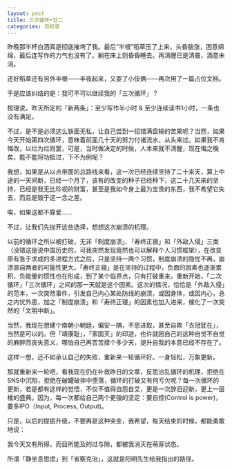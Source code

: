 ```yaml
---
layout: post
title: 三次循环•廿二
categories: 日知录
---
```


昨晚那半杯白酒真是彻底摧垮了我。最后“半根”稻草压了上来，头昏脑涨，困意绵绵，最后连写作的力气也没有了。躺在床上则昏昏睡去。再清醒已是清晨，酒意未消。

还好稻草还有另外半根——半夜起来，又耍了小伎俩——再次用了一篇占位文档。

于是应该纠结的是：我可不可以继续我的「三次循环」？

按理说，昨天所定的「新两条」：至少写作半小时 & 至少连续读书1小时，一条也没有满足。

不过，是不是必须这么铁面无私，让自己尝到一招错满盘输的苦果呢？当然，如果今天开始第四次循环，意味着前面几十天的努力付诸流水，从头来过。如果我不肯悔改，以烂为烂则罢，可是，当时做决定的时候，人本来就不清醒，现在悔之晚矣，能不能将功抵过，下不为例呢？

我想，如果是从以点带面的总路线来看，这一次已经连续坚持了二十来天，算上中途的一天间断，已经一个月了，该有的改变的种子已经种下，这二十几天来的坚持，已经是我无比珍视的财富，甚至是我如今身上最为宝贵的东西，我不希望它失去，而且是毁于这一念之差。

唉，如果这都不算爱……

不过，让我们先抛开这些选择，想想这次崩溃的机理。

以前的循环之所以被打破，无非「制度崩溃」、「寿终正寝」和「外敌入侵」三类（没错这是说中国历史的，可我突然发现竟然也可以解释个人习惯框架），在改变原有急于求成的多进程方式之后，只是坚持一两个习惯，制度崩溃的隐忧不再，崩溃源自两者的可能性更大。「寿终正寝」是在坚持的过程中，负面的因素也逐渐累积，负能量的惯性也在形成，到了某个临界点，只有打破重来，重新开始，「二次循环」「三次循环」之间的那一天就是这个因素。这次的情况，恰恰是「外敌入侵」的范本，一次突然事件，引发自己内心某处防线的崩溃，或因身体，或因内心，总之内忧外患，加之「制度崩溃」和「寿终正寝」的因素也加入进来，催化了一次突然的「文明中断」。

当然，我现在想建个南朝小朝廷，偏安一隅，不思进取，甚至自欺「衣冠犹在」，当然是可以的。但「靖康耻」，「家国灭」的印迹，也许就因自己的这种自觉不自觉的麻醉而丧失意义，哪怕自己再苦苦撑个多少天，提升自我的本意已经不存在了。

这样一想，还不如承认自己的失败，重新来一轮循环好。一身轻松，万象更新。

那就重新来一轮吧，看我现在仍在补救昨日的文章，反思治乱循环的机理，拒绝在SNS中沉陷，拒绝在破罐破摔中堕落，循环的打破又有何亏欠呢？每一次循环的更新，若是都有这样的觉悟，不仅不值得自怨自艾，更是一次辞旧迎新，更上一层楼的盛典。因为，每一次都给自己两个更强的坚定：要自控(Control is power)，要多IPO（Input, Process, Output)。

只是，以后的提振升级，不要再是这种突变，我希望，每天结束的时候，都能勇敢地说：

我今天又有所得，而目所能及的过与隙，都被我消灭在萌芽状态。

所谓「静坐息思虑」到「省察克治」，这就是阳明先生给我指出的路径。
